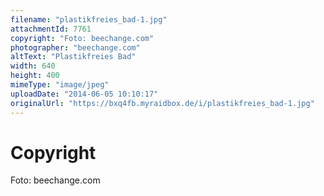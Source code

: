 ```yaml
---
filename: "plastikfreies_bad-1.jpg"
attachmentId: 7761
copyright: "Foto: beechange.com"
photographer: "beechange.com"
altText: "Plastikfreies Bad"
width: 640
height: 400
mimeType: "image/jpeg"
uploadDate: "2014-06-05 10:10:17"
originalUrl: "https://bxq4fb.myraidbox.de/i/plastikfreies_bad-1.jpg"
---
```


# Copyright

Foto: beechange.com
